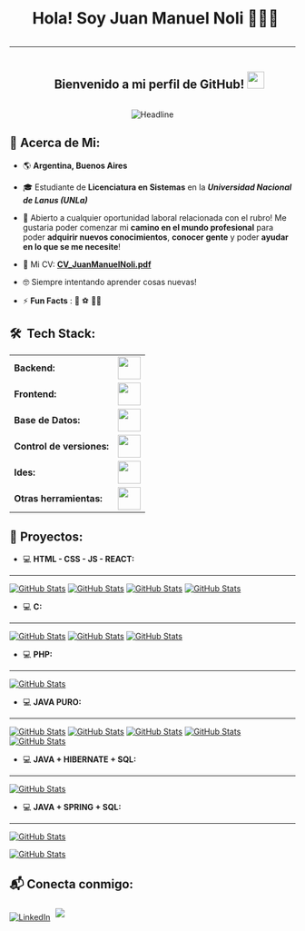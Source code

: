 <div id="user-content-toc">
  <ul align="center">
    <summary><h1 style="display: inline-block">Hola! Soy Juan Manuel Noli 👨🏻‍💻 &nbsp;</h1></summary>
  </ul>
</div>

------------

<div id="user-content-toc">
  <ul align="center">
    <summary><h2 style="display: inline-block">Bienvenido a mi perfil de GitHub! <img src = "https://raw.githubusercontent.com/MartinHeinz/MartinHeinz/master/wave.gif" width = 30px></h2></summary>
  </ul>
</div>

<div align=center>
  <img src="https://readme-typing-svg.herokuapp.com?color=%236FDA44&size=32&center=true&vCenter=true&width=600&height=50&lines=Junior+Developer;Estudiante+Lic+En+Sistemas" alt="Headline" />
</div>

<h2>💫 Acerca de Mi:</h2>

- 🌎 **Argentina, Buenos Aires**
  
- 🎓 Estudiante de **Licenciatura en Sistemas** en la ***Universidad Nacional de Lanus (UNLa)***
  
- 🤔 Abierto a cualquier oportunidad laboral relacionada con el rubro! Me gustaria poder comenzar mi **camino en el mundo profesional** para poder **adquirir nuevos conocimientos**, **conocer gente** y poder   **ayudar en lo que se me necesite**!
  
- 📁 Mi CV: **[CV_JuanManuelNoli.pdf](https://github.com/user-attachments/files/16475557/CV_JuanManuelNoli.pdf)**
  
- 🤓 Siempre intentando aprender cosas nuevas!
  
- ⚡ **Fun Facts** : 🎾 ⚽ 🏋️‍♀️

<h2>🛠 &nbsp;Tech Stack:</h2>
  <table>
    <tr>
        <td><b>Backend:</b></td>
        <td><img height="40"src="https://skillicons.dev/icons?i=c,php,java,spring,maven,hibernate,postman"/></td>
    </tr>
   <tr>
        <td><b>Frontend:</b></td>
        <td><img height="40"src="https://skillicons.dev/icons?i=html,css,javascript,react,bootstrap,jquery"/></td>
   </tr>
   <tr>
        <td><b>Base de Datos:</b></td>
        <td><img height="40"src="https://skillicons.dev/icons?i=mysql"/></td>
   </tr>
   <tr>
        <td><b>Control de versiones:</b></td>
        <td><img height="40"src="https://skillicons.dev/icons?i=git,github"/></td>
   </tr>
   <tr>
        <td><b>Ides:</b></td>
        <td><img height="40" src="https://skillicons.dev/icons?i=vscode,eclipse"/></td>
    </tr>
    <tr>
        <td><b>Otras herramientas:</b></td>
        <td><img height="40" src="https://skillicons.dev/icons?i=discord,blender"/></td>
    </tr>
 </table>

<h2>📁 Proyectos:</h2>

- 💻 <b>HTML - CSS - JS - REACT: </b>

------------

  <div>
      <p align="left">
	<a href=https://github.com/juanNoli-03/TrabajoPractico1-Digitalers>
      	<img src="https://github-readme-stats.vercel.app/api/pin/?username=juanNoli-03&repo=TrabajoPractico1-Digitalers&theme=tokyonight" alt="GitHub Stats"/></a>
        <a href=https://github.com/juanNoli-03/TrabajoFinal-HTMLyCSS-Digitalers>
      	<img src="https://github-readme-stats.vercel.app/api/pin/?username=juanNoli-03&repo=TrabajoFinal-HTMLyCSS-Digitalers&theme=tokyonight" alt="GitHub Stats"/></a> 
	<a href=https://github.com/juanNoli-03/TrabajoFinal-HTML-CSS-JS-Digitalers>
      	<img src="https://github-readme-stats.vercel.app/api/pin/?username=juanNoli-03&repo=Trabajo-Final-HTML-CSS-JS-Digitalers&theme=tokyonight" alt="GitHub Stats"/></a>
	<a href=https://github.com/juanNoli-03/TrabajoPracticoFinal-React-Digitalers>
      	<img src="https://github-readme-stats.vercel.app/api/pin/?username=juanNoli-03&repo=TrabajoPracticoFinal-React-Digitalers&theme=tokyonight" alt="GitHub Stats"/></a>  
      </p>
 </div>

 - 💻 <b>C:</b>

------------

<div>
      <p align="left">
	<a href=https://github.com/juanNoli-03/ABM-ListasVoid-NumerosEnteros>
      	<img src="https://github-readme-stats.vercel.app/api/pin/?username=juanNoli-03&repo=ABM-ListasVoid-NumerosEnteros&theme=tokyonight" alt="GitHub Stats"/></a>
	<a href=https://github.com/juanNoli-03/ABM-ListasVoid-StructPersona>
      	<img src="https://github-readme-stats.vercel.app/api/pin/?username=juanNoli-03&repo=ABM-ListasVoid-StructPersona&theme=tokyonight" alt="GitHub Stats"/></a>
	<a href=https://github.com/juanNoli-03/SistemaCampusVirtual-Listas_Pilas_Colas-Void>
      	<img src="https://github-readme-stats.vercel.app/api/pin/?username=juanNoli-03&repo=SistemaCampusVirtual-Listas_Pilas_Colas-Void&theme=tokyonight" alt="GitHub Stats"/></a>
      </p>
 </div>

- 💻 <b>PHP:</b>

------------

<div>
      <p align="left">
	<a href=https://github.com/juanNoli-03/PaginaWeb-Panaderia-PHP>
      	<img src="https://github-readme-stats.vercel.app/api/pin/?username=juanNoli-03&repo=PaginaWeb-Panaderia-PHP&theme=tokyonight" alt="GitHub Stats"/></a>
      </p>
 </div>

 - 💻 <b>JAVA PURO:</b>

 ------------
 
<div>
      <p align="left">
	<a href=https://github.com/juanNoli-03/ExamenParcial1-OrientacionAObjetos-I>
      	<img src="https://github-readme-stats.vercel.app/api/pin/?username=juanNoli-03&repo=ExamenParcial1-OrientacionAObjetos-I&theme=tokyonight" alt="GitHub Stats"/></a>
	<a href=https://github.com/juanNoli-03/ExamenParcial2-OrientacionAObjetos-I>
      	<img src="https://github-readme-stats.vercel.app/api/pin/?username=juanNoli-03&repo=ExamenParcial2-OrientacionAObjetos-I&theme=tokyonight" alt="GitHub Stats"/></a>
	<a href=https://github.com/juanNoli-03/CountingSort-ConcurrenteYSecuencial>
      	<img src="https://github-readme-stats.vercel.app/api/pin/?username=juanNoli-03&repo=CountingSort-ConcurrenteYSecuencial&theme=tokyonight" alt="GitHub Stats"/></a>
	<a href=https://github.com/juanNoli-03/Solucion1-ContarParesMatriz-Con-Hilos>
      	<img src="https://github-readme-stats.vercel.app/api/pin/?username=juanNoli-03&repo=Solucion1-ContarParesMatriz-Con-Hilos&theme=tokyonight" alt="GitHub Stats"/></a>
	<a href=https://github.com/juanNoli-03/Solucion2-ContarParesMatriz-Con-HilosYSemaforos>
      	<img src="https://github-readme-stats.vercel.app/api/pin/?username=juanNoli-03&repo=Solucion2-ContarParesMatriz-Con-HilosYSemaforos&theme=tokyonight" alt="GitHub Stats"/></a>
      </p>
 </div>

 - 💻 <b>JAVA + HIBERNATE + SQL:</b>

------------

<div>
      <p align="left">
	<a href=https://github.com/juanNoli-03/ExamenParcial-OrientacionAObjetos-II>
      	<img src="https://github-readme-stats.vercel.app/api/pin/?username=juanNoli-03&repo=ExamenParcial-OrientacionAObjetos-II&theme=tokyonight" alt="GitHub Stats"/></a>
      </p>
 </div>


 - 💻 <b>JAVA + SPRING + SQL:</b>

------------
<div>
      <p align="left">
	<a href=https://github.com/juanNoli-03/API-Polizas-Bootcamp-BBVA>
      	<img src="https://github-readme-stats.vercel.app/api/pin/?username=juanNoli-03&repo=API-Polizas-Bootcamp-BBVA&theme=tokyonight" alt="GitHub Stats"/></a>
      </p>
 </div>

<div>
      <p align="left">
	<a href=https://github.com/juanNoli-03/grupo-7-OO2-2024>
      	<img src="https://github-readme-stats.vercel.app/api/pin/?username=juanNoli-03&repo=grupo-7-OO2-2024&theme=tokyonight" alt="GitHub Stats"/></a>
      </p>
 </div>

<h2>📬 Conecta conmigo:</h2>
<a href="https://www.linkedin.com/in/juan-manuel-noli/" target="_blank"><img src="https://img.shields.io/static/v1?style=for-the-badge&message=LinkedIn&color=0A66C2&logo=LinkedIn&logoColor=FFFFFF&label="     
alt="LinkedIn"/></a> <a href="juanmanuelnoli03@gmail.com" target="_blank"><img src="https://img.shields.io/badge/gmail-%23EA4335.svg?style=for-the-badge&logo=gmail&logoColor=white" style="margin: 5px;"/></a>
